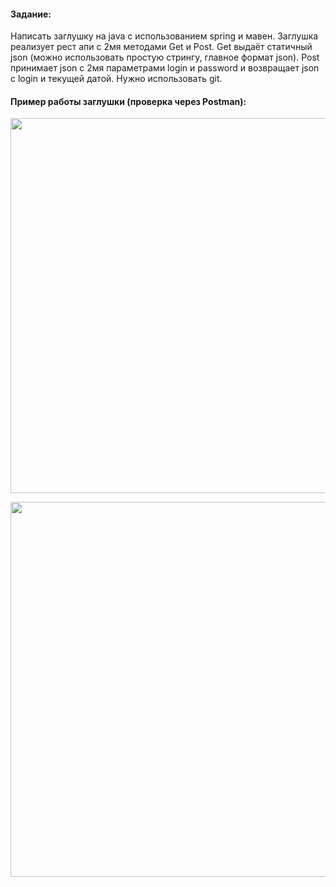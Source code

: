 #### Задание:
Написать заглушку на java с использованием spring и мавен. Заглушка реализует рест апи с 2мя методами Get и Post. Get выдаёт статичный json (можно использовать простую стрингу, главное формат json). Post принимает json с 2мя параметрами login и password и возвращает json с login и текущей датой. Нужно использовать git.

#### Пример работы заглушки (проверка через Postman):

<image src="https://github.com/nadwntr/restSimulateApp/blob/main/Изображения/GetMethod.PNG?raw=true" width="600"></image>

<image src="https://github.com/nadwntr/restSimulateApp/blob/main/Изображения/PostMethod.PNG?raw=true" width="600"></image>